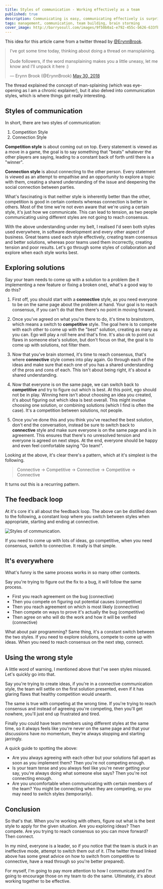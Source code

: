 ```yaml
---
title: Styles of communication - Working effectively as a team
published: true
description: Communicating is easy, communicating effectively is surprisingly hard. This article explore the two keys ways we communicate and how we can use them in tandem to reach the best result.
tags: management, communication, team building, brain storming 
cover_image: http://barryosull.com/images/9f50b0a1-e792-455c-b626-633fb8718a06.jpg
---
```


This idea for this article came from a twitter thread by [@ErynnBrook](https://twitter.com/ErynnBrook/).

<blockquote style="margin: 0 auto" class="twitter-tweet" data-lang="en"><p lang="en" dir="ltr">I’ve got some time today, thinking about doing a thread on mansplaining. <br><br>Dude followers, if the word mansplaining makes you a little uneasy, let me know and I’ll unpack it here :)</p>&mdash; Erynn Brook (@ErynnBrook) <a href="https://twitter.com/ErynnBrook/status/1001881209733988352?ref_src=twsrc%5Etfw">May 30, 2018</a></blockquote>
<script async src="https://platform.twitter.com/widgets.js" charset="utf-8"></script>

The thread explained the concept of man-splaining (which was eye-opening as I am a chronic explainer), but it also delved into communication styles, which is where things got really interesting.

## Styles of communication
In short, there are two styles of communication:
1. Competition Style
1. Connection Style

**Competition style** is about coming out on top. Every statement is viewed as a move in a game, the goal is to say something that "beats" whatever the other players are saying, leading to a constant back of forth until there is a "winner".

**Connection style** is about connecting to the other person. Every statement is viewed as an attempt to empathise and an opportunity to explore a topic with them, creating a shared understanding of the issue and deepening the social connection between parties.

What's fascinating is that neither style is inherently better than the other, competition is good in certain contexts whereas connection is better in others. Most of the time we're not even aware that we're using a certain style, it's just how we communicate. This can lead to tension, as two people communicating using different styles are not going to reach consensus.

With the above understanding under my belt, I realised I'd seen both styles used everywhere, in software development and every other aspect of business. Great teams used each style effectively, creating team consensus and better solutions, whereas poor teams used them incorrectly, creating tension and poor results. Let's go through some styles of collaboration and explore when each style works best.

## Exploring solutions
Say your team needs to come up with a solution to a problem (be it implementing a new feature or fixing a broken one), what's a good way to do this?


1. First off, you should start with a **connective** style, as you need everyone to be on the same page about the problem at hand. Your goal is to reach consensus, if you can't do that then there's no point in moving forward.

2. Once you've agreed on what you're there to do, it's time to brainstorm, which means a switch to **competitive** style. The goal here is to compete with each other to come up with the "best" solution, creating as many as you can. Ego will play a roll here and that's fine. It's also ok to point out flaws in someone else's solution, but don't focus on that, the goal is to come up with solutions, not filter them.

3. Now that you've brain stormed, it's time to reach consensus, that's where **connective** style comes into play again. Go through each of the ideas and make sure that each one of you has a shared understanding of the pros and cons of each. This isn't about being right, it's about a shared understanding.

4. Now that everyone is on the same page, we can switch back to **competitive** and try to figure out which is best. At this point, ego should not be in play. Winning here isn't about choosing an idea you created, it's about figuring out which idea is best overall. This might involve choosing one solution, or combining solutions (which I find is often the case). It's a competition between solutions, not people. 

5. Once you've done this and you think you've reached the best solution, don't end the conversation, instead be sure to switch back to **connective** style and make sure everyone is on the same page and is in agreement. This ensures that there's no unresolved tension and everyone is agreed on next steps. At the end, everyone should be happy and even feel comfortable saying "Go team!".

Looking at the above, it's clear there's a pattern, which at it's simplest is the following.
> Connective -> Competitive -> Connective -> Competitive -> Connective 

It turns out this is a recurring pattern.

## The feedback loop
At it's core it's all about the feedback loop. The above can be distilled down to the following, a constant loop where you switch between styles when appropriate, starting and ending at connective.

![Styles of communication](http://barryosull.com/images/ab0e4b48-ee5a-4014-9abe-dd75d99f4d0b.png).

If you need to come up with lots of ideas, go competitive, when you need consensus, switch to connective. It really is that simple.

## It's everywhere
What's funny is the same process works in so many other contexts. 

Say you're trying to figure out the fix to a bug, it will follow the same process.
 - First you reach agreement on the bug (connective)
 - Then you compete on figuring out potential causes (competitive)
 - Then you reach agreement on which is most likely (connective)
 - Then compete on ways to prove it's actually the bug (competitive)
 - Then agree on who will do the work and how it will be verified (connective)
 
What about pair programming? Same thing, it's a constant switch between the two styles. If you need to explore solutions, compete to come up with ideas. When you need to reach consensus on the next step, connect. 

## Using the wrong style
A little word of warning, I mentioned above that I've seen styles misused. Let's quickly go into that.

Say you're trying to create ideas, if you're in a connective communication style, the team will settle on the first solution presented, even if it has glaring flaws that healthy competition would unearth.

The same is true with competing at the wrong time. If you're trying to reach consensus and instead of agreeing you're competing, then you'll get nowhere, you'll just end up frustrated and tired. 

Finally you could have team members using different styles at the same time, so it always feels like you're never on the same page and that your discussions have no momentum, they're always stopping and starting jarringly.

A quick guide to spotting the above:
- Are you always agreeing with each other but your solutions fall apart as soon as you implement them? Then you're not competing enough.
- Is your team tense and you always feel like you're never getting your say, you're always doing what someone else says? Then you're not connecting enough.
- Are you uncomfortable when communicating with certain members of the team? You might be connecting when they are competing, so you may need to switch styles (temporarily).

## Conclusion
So that's that. When you're working with others, figure out what is the best style to apply for the given situation.
Are you exploring ideas? Then compete. Are you trying to reach consensus so you can move forward? Then connect. 

In my mind, everyone is a leader, so if you notice that the team is stuck in an ineffective mode, attempt to switch them out of it.
(The twitter thread linked above has some great advice on how to switch from competitive to connective, have a read through so you're better prepared).

For myself, I'm going to pay more attention to how I communicate and I'm going to encourage those on my team to do the same. Ultimately, it's about working together to be effective.


